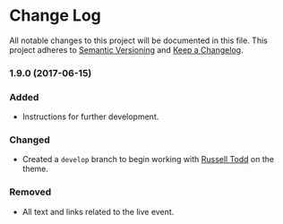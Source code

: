 # Change Log

All notable changes to this project will be documented in this file.
This project adheres to [Semantic Versioning](http://semver.org/) and
[Keep a Changelog](http://keepachangelog.com/en/0.3.0/).

### 1.9.0 (2017-06-15)

### Added

* Instructions for further development.

### Changed

* Created a `develop` branch to begin working with [Russell Todd](https://github.com/russelltodd) on the theme.

### Removed

* All text and links related to the live event.